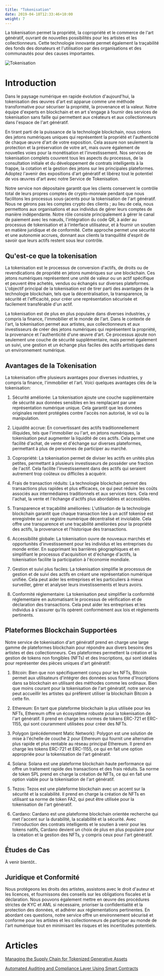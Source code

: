 ```yaml
---
title: "Tokenisation"
date: 2019-04-18T12:33:46+10:00
weight: 7
---
```


La tokenisation permet la propriété, la copropriété et le commerce de l'art génératif, ouvrant de nouvelles possibilités pour les artistes et les collectionneurs. Cette technologie innovante permet également la traçabilité des fonds des donateurs et l'utilisation par des organisations et des communautés pour des causes importantes.

![Tokenisation](/images/illustrations/tokenization.png)

# Introduction

Dans le paysage numérique en rapide évolution d'aujourd'hui, la tokenisation des œuvres d'art est apparue comme une méthode transformative pour sécuriser la propriété, la provenance et la valeur. Notre équipe d'experts en blockchain et en art s'engage à fournir des services de tokenisation sans faille qui permettent aux créateurs et aux collectionneurs dans l'espace de l'art génératif.

En tirant parti de la puissance de la technologie blockchain, nous créons des jetons numériques uniques qui représentent la propriété et l'authenticité de chaque œuvre d'art de votre exposition. Cela assure non seulement la protection et la préservation de votre art, mais ouvre également de nouvelles voies pour la monétisation et l'investissement. Nos services de tokenisation complets couvrent tous les aspects du processus, de la consultation initiale et du développement de contrats intelligents à la frappe, la cotation et la gestion des jetons sur les principales plateformes. Adoptez l'avenir des expositions d'art génératif et libérez tout le potentiel de vos œuvres d'art avec notre Service de Tokenisation.

Notre service non dépositaire garantit que les clients conservent le contrôle total de leurs propres comptes de crypto-monnaie pendant que nous facilitons les processus sous-jacents pour la tokenisation de l'art génératif. Nous ne gérons pas les comptes crypto des clients ; au lieu de cela, nous permettons aux organisations et aux individus de gérer leurs comptes de manière indépendante. Notre rôle consiste principalement à gérer le canal de paiement avec les nœuds, l'intégration du code QR, à aider au processus de tokenisation et à l'interface utilisateur, et à fournir un soutien en matière juridique et de conformité. Cette approche permet une sécurité et une autonomie accrues, donnant aux clients la tranquillité d'esprit de savoir que leurs actifs restent sous leur contrôle.

## Qu'est-ce que la tokenisation

La tokenisation est le processus de conversion d'actifs, de droits ou de revendications de propriété en jetons numériques sur une blockchain. Ces jetons numériques représentent une unité de valeur ou un actif spécifique et peuvent être achetés, vendus ou échangés sur diverses plateformes. L'objectif principal de la tokenisation est de tirer parti des avantages de la technologie blockchain, tels que la décentralisation, la transparence, la sécurité et l'efficacité, pour créer une représentation sécurisée et facilement transférable d'un actif.

La tokenisation est de plus en plus populaire dans diverses industries, y compris la finance, l'immobilier et le monde de l'art. Dans le contexte de l'art, la tokenisation permet aux artistes, aux collectionneurs et aux investisseurs de créer des jetons numériques qui représentent la propriété, la provenance et l'authenticité d'une œuvre d'art. Ce processus ajoute non seulement une couche de sécurité supplémentaire, mais permet également un suivi, une gestion et un échange plus faciles des actifs artistiques dans un environnement numérique.

## Avantages de la Tokenisation

La tokenisation offre plusieurs avantages pour diverses industries, y compris la finance, l'immobilier et l'art. Voici quelques avantages clés de la tokenisation:

1. Sécurité améliorée: La tokenisation ajoute une couche supplémentaire de sécurité aux données sensibles en les remplaçant par une représentation numérique unique. Cela garantit que les données originales restent protégées contre l'accès non autorisé, le vol ou la manipulation.

2. Liquidité accrue: En convertissant des actifs traditionnellement illiquides, tels que l'immobilier ou l'art, en jetons numériques, la tokenisation peut augmenter la liquidité de ces actifs. Cela permet une facilité d'achat, de vente et d'échange sur diverses plateformes, permettant à plus de personnes de participer au marché.

3. Copropriété: La tokenisation permet de diviser les actifs en unités plus petites, permettant à plusieurs investisseurs de posséder une fraction de l'actif. Cela facilite l'investissement dans des actifs qui seraient autrement trop coûteux ou difficiles à acquérir.

4. Frais de transaction réduits: La technologie blockchain permet des transactions plus rapides et plus efficaces, ce qui peut réduire les coûts associés aux intermédiaires traditionnels et aux services tiers. Cela rend l'achat, la vente et l'échange d'actifs plus abordables et accessibles.

5. Transparence et traçabilité améliorées: L'utilisation de la technologie blockchain garantit que chaque transaction liée à un actif tokenisé est enregistrée sur un registre numérique décentralisé et inviolable. Cela offre une transparence et une traçabilité améliorées pour la propriété des actifs, la provenance et l'historique des transactions.

6. Accessibilité globale: La tokenisation ouvre de nouveaux marchés et opportunités d'investissement pour les individus et les entreprises du monde entier. En supprimant les barrières géographiques et en simplifiant le processus d'acquisition et d'échange d'actifs, la tokenisation facilite la participation à l'économie mondiale.

7. Gestion et suivi plus faciles: La tokenisation simplifie le processus de gestion et de suivi des actifs en créant une représentation numérique unifiée. Cela peut aider les entreprises et les particuliers à mieux surveiller, gérer et analyser leurs investissements et leurs avoirs.

8. Conformité réglementaire: La tokenisation peut simplifier la conformité réglementaire en automatisant le processus de vérification et de déclaration des transactions. Cela peut aider les entreprises et les individus à s'assurer qu'ils opèrent conformément aux lois et règlements pertinents.

## Plateformes Blockchain Supportées

Notre service de tokenisation d'art génératif prend en charge une large gamme de plateformes blockchain pour répondre aux divers besoins des artistes et des collectionneurs. Ces plateformes permettent la création et la gestion de tokens non fongibles (NFTs) et des Inscriptions, qui sont idéales pour représenter des pièces uniques d'art génératif:

1. Bitcoin: Bien que non spécifiquement conçu pour les NFTs, Bitcoin permet aux utilisateurs d'intégrer des données sous forme d'Inscriptions dans sa blockchain en utilisant des méthodes comme les ordinaux. Bien que moins courant pour la tokenisation de l'art génératif, notre service peut accueillir les artistes qui préfèrent utiliser la blockchain Bitcoin à cette fin.

2. Ethereum: En tant que plateforme blockchain la plus utilisée pour les NFTs, Ethereum offre un écosystème robuste pour la tokenisation de l'art génératif. Il prend en charge les normes de tokens ERC-721 et ERC-1155, qui sont couramment utilisées pour créer des NFTs.

3. Polygon (précédemment Matic Network): Polygon est une solution de mise à l'échelle de couche 2 pour Ethereum qui fournit une alternative plus rapide et plus rentable au réseau principal Ethereum. Il prend en charge les tokens ERC-721 et ERC-1155, ce qui en fait une option appropriée pour la tokenisation de l'art génératif.

4. Solana: Solana est une plateforme blockchain haute performance qui offre un traitement rapide des transactions et des frais réduits. Sa norme de token SPL prend en charge la création de NFTs, ce qui en fait une option viable pour la tokenisation de l'art génératif.

5. Tezos: Tezos est une plateforme blockchain avec un accent sur la sécurité et la scalabilité. Il prend en charge la création de NFTs en utilisant sa norme de token FA2, qui peut être utilisée pour la tokenisation de l'art génératif.

6. Cardano: Cardano est une plateforme blockchain orientée recherche qui met l'accent sur la durabilité, la scalabilité et la sécurité. Avec l'introduction des contrats intelligents et le soutien à venir pour les tokens natifs, Cardano devient un choix de plus en plus populaire pour la création et la gestion des NFTs, y compris ceux pour l'art génératif.

## Études de Cas

À venir bientôt..

## Juridique et Conformité

Nous protégeons les droits des artistes, assistons avec le droit d'auteur et les licences, et fournissons des conseils sur les obligations fiscales et la déclaration. Nous pouvons également mettre en œuvre des procédures strictes de KYC et AML si nécessaire, prioriser la confidentialité et la protection des données, et adhérer aux réglementations pertinentes. En abordant ces questions, notre service offre un environnement sécurisé et conforme pour les artistes et les collectionneurs de participer au monde de l'art numérique tout en minimisant les risques et les incertitudes potentiels.

# Articles

[Managing the Supply Chain for Tokenized Generative Assets](https://medium.com/generativefinance/managing-the-supply-chain-for-tokenized-generative-assets-542991c9b589)

[Automated Auditing and Compliance Layer Using Smart Contracts](https://medium.com/generativefinance/automated-auditing-and-compliance-layer-using-smart-contracts-9e475ee40408)
